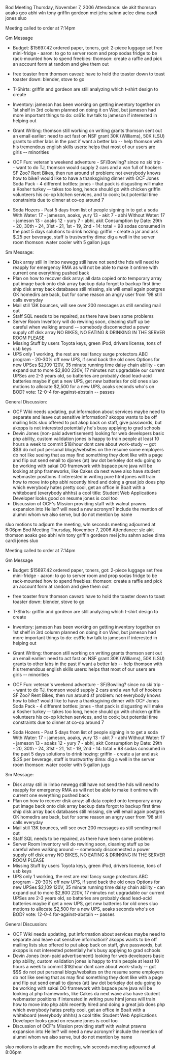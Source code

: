 Bod Meeting Thursday, November 7, 2006
Attendance:
sle
akit
thomson
aoaks
geo
abhi
wln
tony
griffin
gordeon
mei
jchu
sahnn
aclee
dima
cardi
jones
sluo

Meeting called to order at 7:14pm

Gm Message
- Budget: $15697.42
	ordered paper, toners, got:
		2-piece luggage set
		free mini-fridge - aaron: to go to server room and prop sodas
			fridge to be rack-mounted
	how to spend freebies:
		thomson: create a raffle and pick an account form at random and give them out

- free toaster from thomson
	caveat: have to hold the toaster down to toast
	toaster down: blender, stove to go
- T-Shirts: griffin and gordeon are still analyzing which t-shirt design to create
	
- Inventory: jameson has been working on getting inventory together
	on 1st shelf in 3rd column
	planned on doing it on Wed, but jameson had more important things to do: cs61c hw
	talk to jameson if interested in helping out
- Grant Writing: thomson still working on writing grants
	thomson sent out an email earlier: need to act fast on NSF grant
	30K (Williams), 50K (LSU) grants to other labs in the past
	if want a better lab -- help thomson with his tremendous english skills
	users: helps that most of our users are girls -- minorities
- OCF Fun: veteran's weekend adventure - SF/Bowling?
	since no ski trip -- want to do
	TJ, thomson would supply 2 cars and a van full of hookers
	SF Zoo?
	Rent Bikes, then run around sf
		problem: not everybody knows how to bike?
	would like to have a thanksgiving dinner with OCF
		Jones Soda Pack - 4 different bottles: jones - that pack is disgusting
		will make a Kosher turkey -- takes too long, hence should go with chicken
		griffin volunteers his co-op kitchen services, and to cook; 
			but potential time constraints due to dinner at co-op around 7
- Soda Hozers - Past 5 days from list of people signing in to get a soda
	With Water:
	17 - jameson, aoaks, yury
	13 - akit
	7 - abhi
	Without Water:
	17 - jameson
	13 - aoaks
	12 - yury
	7 - abhi, akit
	Consumption by Date:
	29th - 20, 30th - 24, 31st - 21, 1st - 19, 2nd - 14: total = 98 sodas consumed in the past 5 days
	solutions to drink hozing: 
			griffin - create a jar and ask $.25 per beverage, staff is trustworthy
			dima: dig a well in the server room
			thomson: water cooler with 5 gallon jugs

Sm Message:
- Disk array still in limbo
	newegg still have not send the hds
	will need to reapply for emergency RMA as will not be able to make it ontime with current one
	everything pushed back
- Plan on how to recover disk array:
		all data copied onto temporary array
		put image back onto disk array
		backup data forgot to backup first time
		ship disk array back
	databases still missing, sle will email again
	postgres OK
	homedirs are back, but for some reason an angry user from '98 still calls everyday 
- Mail
	still 13K bounces, will see over 200 messages as still sending mail out
- Staff SQL 
	needs to be repaired, as there have been some problems
- Server Room Inventory
	will do rewiring soon, cleaning stuff up
	be careful when walking around -- somebody disconnected a power supply off disk array
	NO BIKES, NO EATING & DRINKING IN THE SERVER ROOM PLEASE
- Missing Stuff by users
	Toyota keys, green iPod, drivers license, tons of usb keys
- UPS
	only 1 working, the rest are real fancy surge protectors
	ABC program - 20-30% off new UPS, if send back the old ones
	Options for new UPSes
		$2,109 
			120V, 35 minute running time
			daisy chain ability - can expand out to more
		$2,800
			220V, 17 minutes
			not upgradable
	our current UPSes are 2-3 years old, so batteries are probably dead
		lead-acid batteries
	maybe if get a new UPS, get new batteries for old ones
	sluo motions to allocate $2,500 for a new UPS, aoaks seconds
	who's on BOD?
	vote: 12-0-4 for-against-abstain -- passes
	

General Discussion:
- OCF Wiki
	needs updating, put information about services
	maybe need to separate and leave out sensitive information?
	akopps wants to be off mailing lists
		sluo offered to put akop back on staff, give passwords, but akopps is not interested
		potentially he's busy applying to grad schools
- Devin Jones (non-paid advertisement)
	looking for web developers 
		basic php ability, custom validation
		jones is happy to train people
		at least 10 hours a week to commit
		$18/hour
		dont care about work-study -- got $$$
		do not put personal blogs/websites on the resume
			some employers do not like seeing that as may find something they dont like with a page
				and flip out
		send email to djones (at) law dot berkeley dot edu
		going to be working with sakai 
			OO framework with bspace
			pure java
			will be looking at php frameworks, like Cakes
				da next wave 
	also have student webmaster positions
		if interested in writing pure html
		jones will train how to move into php
	abhi recently hired and doing a great job
		does php which everybody hates
		pretty cool, get an office in Boalt with a whiteboard (everybody ahhhs)
		a cool title:
			Student Web Applications Developer
		looks good on resume
		jones is cool too
- Discussion of OCF's Mission
	providing staff with walnut prawns
	expansion into Heller?
	will need a new acronym?
	include the mention of alumni whom we also serve, but do not mention by name

sluo motions to adjourn the meeting, wln seconds
meeting adjourned at 8:06pm
Bod Meeting Thursday, November 7, 2006
Attendance:
sle
akit
thomson
aoaks
geo
abhi
wln
tony
griffin
gordeon
mei
jchu
sahnn
aclee
dima
cardi
jones
sluo

Meeting called to order at 7:14pm

Gm Message
- Budget: $15697.42
	ordered paper, toners, got:
		2-piece luggage set
		free mini-fridge - aaron: to go to server room and prop sodas
			fridge to be rack-mounted
	how to spend freebies:
		thomson: create a raffle and pick an account form at random and give them out

- free toaster from thomson
	caveat: have to hold the toaster down to toast
	toaster down: blender, stove to go
- T-Shirts: griffin and gordeon are still analyzing which t-shirt design to create
	
- Inventory: jameson has been working on getting inventory together
	on 1st shelf in 3rd column
	planned on doing it on Wed, but jameson had more important things to do: cs61c hw
	talk to jameson if interested in helping out
- Grant Writing: thomson still working on writing grants
	thomson sent out an email earlier: need to act fast on NSF grant
	30K (Williams), 50K (LSU) grants to other labs in the past
	if want a better lab -- help thomson with his tremendous english skills
	users: helps that most of our users are girls -- minorities
- OCF Fun: veteran's weekend adventure - SF/Bowling?
	since no ski trip -- want to do
	TJ, thomson would supply 2 cars and a van full of hookers
	SF Zoo?
	Rent Bikes, then run around sf
		problem: not everybody knows how to bike?
	would like to have a thanksgiving dinner with OCF
		Jones Soda Pack - 4 different bottles: jones - that pack is disgusting
		will make a Kosher turkey -- takes too long, hence should go with chicken
		griffin volunteers his co-op kitchen services, and to cook; 
			but potential time constraints due to dinner at co-op around 7
- Soda Hozers - Past 5 days from list of people signing in to get a soda
	With Water:
	17 - jameson, aoaks, yury
	13 - akit
	7 - abhi
	Without Water:
	17 - jameson
	13 - aoaks
	12 - yury
	7 - abhi, akit
	Consumption by Date:
	29th - 20, 30th - 24, 31st - 21, 1st - 19, 2nd - 14: total = 98 sodas consumed in the past 5 days
	solutions to drink hozing: 
			griffin - create a jar and ask $.25 per beverage, staff is trustworthy
			dima: dig a well in the server room
			thomson: water cooler with 5 gallon jugs

Sm Message:
- Disk array still in limbo
	newegg still have not send the hds
	will need to reapply for emergency RMA as will not be able to make it ontime with current one
	everything pushed back
- Plan on how to recover disk array:
		all data copied onto temporary array
		put image back onto disk array
		backup data forgot to backup first time
		ship disk array back
	databases still missing, sle will email again
	postgres OK
	homedirs are back, but for some reason an angry user from '98 still calls everyday 
- Mail
	still 13K bounces, will see over 200 messages as still sending mail out
- Staff SQL 
	needs to be repaired, as there have been some problems
- Server Room Inventory
	will do rewiring soon, cleaning stuff up
	be careful when walking around -- somebody disconnected a power supply off disk array
	NO BIKES, NO EATING & DRINKING IN THE SERVER ROOM PLEASE
- Missing Stuff by users
	Toyota keys, green iPod, drivers license, tons of usb keys
- UPS
	only 1 working, the rest are real fancy surge protectors
	ABC program - 20-30% off new UPS, if send back the old ones
	Options for new UPSes
		$2,109 
			120V, 35 minute running time
			daisy chain ability - can expand out to more
		$2,800
			220V, 17 minutes
			not upgradable
	our current UPSes are 2-3 years old, so batteries are probably dead
		lead-acid batteries
	maybe if get a new UPS, get new batteries for old ones
	sluo motions to allocate $2,500 for a new UPS, aoaks seconds
	who's on BOD?
	vote: 12-0-4 for-against-abstain -- passes
	

General Discussion:
- OCF Wiki
	needs updating, put information about services
	maybe need to separate and leave out sensitive information?
	akopps wants to be off mailing lists
		sluo offered to put akop back on staff, give passwords, but akopps is not interested
		potentially he's busy applying to grad schools
- Devin Jones (non-paid advertisement)
	looking for web developers 
		basic php ability, custom validation
		jones is happy to train people
		at least 10 hours a week to commit
		$18/hour
		dont care about work-study -- got $$$
		do not put personal blogs/websites on the resume
			some employers do not like seeing that as may find something they dont like with a page
				and flip out
		send email to djones (at) law dot berkeley dot edu
		going to be working with sakai 
			OO framework with bspace
			pure java
			will be looking at php frameworks, like Cakes
				da next wave 
	also have student webmaster positions
		if interested in writing pure html
		jones will train how to move into php
	abhi recently hired and doing a great job
		does php which everybody hates
		pretty cool, get an office in Boalt with a whiteboard (everybody ahhhs)
		a cool title:
			Student Web Applications Developer
		looks good on resume
		jones is cool too
- Discussion of OCF's Mission
	providing staff with walnut prawns
	expansion into Heller?
	will need a new acronym?
	include the mention of alumni whom we also serve, but do not mention by name

sluo motions to adjourn the meeting, wln seconds
meeting adjourned at 8:06pm

